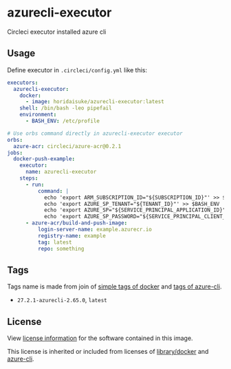 # azurecli-executor

Circleci executor installed azure cli

## Usage

Define executor in `.circleci/config.yml` like this:

```yaml
executors:
  azurecli-executor:
    docker:
      - image: horidaisuke/azurecli-executor:latest
    shell: /bin/bash -leo pipefail
    environment:
      - BASH_ENV: /etc/profile

# Use orbs command directly in azurecli-executor executor
orbs:
  azure-acr: circleci/azure-acr@0.2.1
jobs:
  docker-push-example:
    executor:
      name: azurecli-executor
    steps:
      - run:
          command: |
            echo 'export ARM_SUBSCRIPTION_ID="${SUBSCRIPTION_ID}"' >> $BASH_ENV
            echo 'export AZURE_SP_TENANT="${TENANT_ID}"' >> $BASH_ENV
            echo 'export AZURE_SP="${SERVICE_PRINCIPAL_APPLICATION_ID}"' >> $BASH_ENV
            echo 'export AZURE_SP_PASSWORD="${SERVICE_PRINCIPAL_CLIENT_SECRET}"' >> $BASH_ENV
      - azure-acr/build-and-push-image:
          login-server-name: example.azurecr.io
          registry-name: example
          tag: latest
          repo: something
```

## Tags

Tags name is made from join of [simple tags of docker](https://hub.docker.com/_/docker) and [tags of azure-cli](https://github.com/Azure/azure-cli/tags).

* `27.2.1-azurecli-2.65.0`, `latest`

## License

View [license information](https://github.com/horidaisuke/azurecli-executor/blob/main/LICENSE) for the software contained in this image.

This license is inherited or included from licenses of [library/docker](https://hub.docker.com/_/docker) and [azure-cli](https://github.com/Azure/azure-cli/blob/main/LICENSE).
